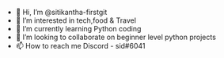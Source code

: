 - 👋 Hi, I’m @sitikantha-firstgit
- 👀 I’m interested in tech,food & Travel
- 🌱 I’m currently learning Python coding
- 💞️ I’m looking to collaborate on beginner level python projects
- 📫 How to reach me Discord - sid#6041

<!---
sitikantha-firstgit/sitikantha-firstgit is a ✨ special ✨ repository because its `README.md` (this file) appears on your GitHub profile.
You can click the Preview link to take a look at your changes.
--->

